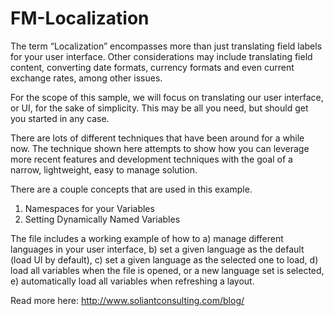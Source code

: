FM-Localization
===========
The term “Localization” encompasses more than just translating field labels for your user interface. Other considerations may include translating field content, converting date formats, currency formats and even current exchange rates, among other issues.

For the scope of this sample, we will focus on translating our user interface, or UI, for the sake of simplicity. This may be all you need, but should get you started in any case.

There are lots of different techniques that have been around for a while now. The technique shown here attempts to show how you can leverage more recent features and development techniques with the goal of a narrow, lightweight, easy to manage solution.

There are a couple concepts that are used in this example.

  1. Namespaces for your Variables
  2. Setting Dynamically Named Variables

The file includes a working example of how to 
  a) manage different languages in your user interface, 
  b) set a given language as the default (load UI by default),
  c) set a given language as the selected one to load,
  d) load all variables when the file is opened, or a new language set is selected,
  e) automatically load all variables when refreshing a layout.



Read more here:
http://www.soliantconsulting.com/blog/